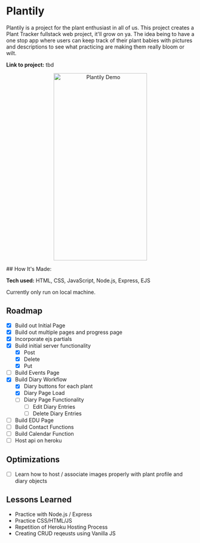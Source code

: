 # Plantily
Plantily is a project for the plant enthusiast in all of us. This project creates a Plant Tracker fullstack web project, it'll grow on ya. The idea being to have a one stop app where users can keep track of their plant babies with pictures and descriptions to see what practicing are making them really bloom or wilt. 

**Link to project:** tbd

<p align="center">
<img align="center" src="/Media/plantilyintro.gif" alt="Plantily Demo" width="250" height="500" />
</p>
## How It's Made:

**Tech used:** HTML, CSS, JavaScript, Node.js, Express, EJS

Currently only run on local machine.

<!-- ROADMAP -->
## Roadmap

- [x] Build out Initial Page
- [x] Build out multiple pages and progress page
- [x] Incorporate ejs partials
- [x] Build initial server functionality
    - [x] Post
    - [x] Delete
    - [x] Put
- [ ] Build Events Page
- [x] Build Diary Workflow
    - [x] Diary buttons for each plant
    - [x] Diary Page Load
    - [ ] Diary Page Functionality
        - [ ] Edit Diary Entries
        - [ ] Delete Diary Entries
- [ ] Build EDU Page
- [ ] Build Contact Functions
- [ ] Build Calendar Function
- [ ] Host api on heroku

## Optimizations
- [ ] Learn how to host / associate images properly with plant profile and diary objects

## Lessons Learned
- Practice with Node.js / Express
- Practice CSS/HTML/JS
- Repetition of Heroku Hosting Process
- Creating CRUD reqeusts using Vanilla JS


